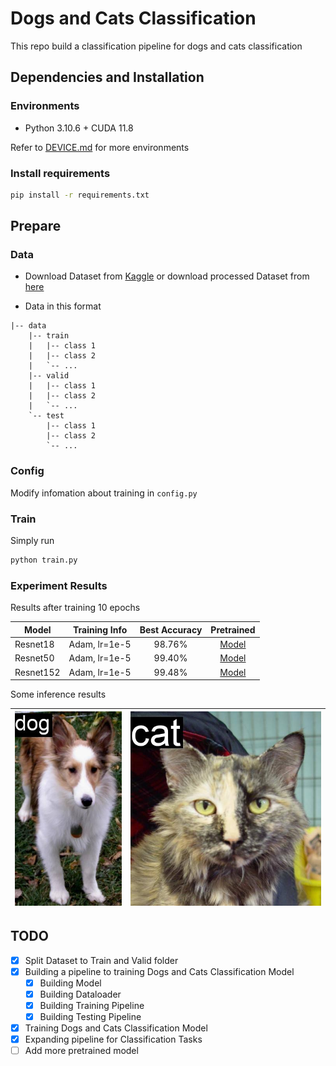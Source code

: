 # Dogs and Cats Classification

This repo build a classification pipeline for dogs and cats classification

## Dependencies and Installation

### Environments

- Python 3.10.6 + CUDA 11.8

Refer to [DEVICE.md](./DEVICE.md) for more environments

### Install requirements

``` bash
pip install -r requirements.txt
```

## Prepare

### Data

- Download Dataset from [Kaggle](https://www.kaggle.com/c/dogs-vs-cats) or download processed Dataset from [here](https://drive.google.com/file/d/1hI2s-U7PwlQUFc8eHtBtl1_TCLtDliId/view?usp=share_link)

- Data in this format

``` files
|-- data
    |-- train
    |   |-- class 1
    |   |-- class 2
    |   `-- ...
    |-- valid
    |   |-- class 1
    |   |-- class 2
    |   `-- ...
    `-- test
        |-- class 1
        |-- class 2
        `-- ...
```

### Config

Modify infomation about training in `config.py`

### Train

Simply run 

``` bash
python train.py
```

### Experiment Results

Results after training 10 epochs

| Model       | Training Info | Best Accuracy | Pretrained              |
| ----------- |:-------------:| :-----------: | :---------------------: |
| Resnet18    | Adam, lr=1e-5 | 98.76%        | [Model](bit.ly/3UDT6jc) |
| Resnet50    | Adam, lr=1e-5 | 99.40%        | [Model](bit.ly/3PbUA39) |
| Resnet152   | Adam, lr=1e-5 | 99.48%        | [Model](bit.ly/3iHdoev) |

Some inference results



| ![Dog](asset/dog.jpg "Dog Image") | ![Cat](asset/cat.jpg "Cat Image") |
| --------------------------------- | --------------------------------- |



## TODO

- [x] Split Dataset to Train and Valid folder
- [x] Building a pipeline to training Dogs and Cats Classification Model
    - [x] Building Model
    - [x] Building Dataloader
    - [x] Building Training Pipeline
    - [x] Building Testing Pipeline
- [x] Training Dogs and Cats Classification Model
- [x] Expanding pipeline for Classification Tasks
- [ ] Add more pretrained model